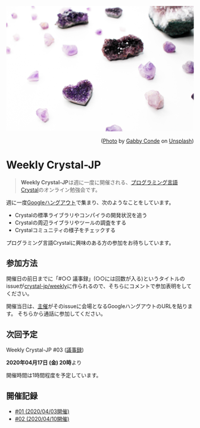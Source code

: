 ![](_images/crystal.jpg)

<p style="text-align: right">
  (<a href="https://unsplash.com/photos/2k1mKSA23l4">Photo</a> by <a href="https://unsplash.com/@samuraig">Gabby Conde</a> on <a href="https://unsplash.com/">Unsplash</a>)
</p>

# Weekly Crystal-JP

> **Weekly Crystal-JP**は週に一度に開催される、[プログラミング言語Crystal](https://crystal-lang.org/)のオンライン勉強会です。

週に一度[Googleハングアウト](https://hangouts.google.com/)で集まり、次のようなことをしています。

  - Crystalの標準ライブラリやコンパイラの開発状況を追う
  - Crystalの周辺ライブラリやツールの調査をする
  - Crystalコミュニティの様子をチェックする

プログラミング言語Crystalに興味のある方の参加をお待ちしています。

## 参加方法

開催日の前日までに「#○○ 議事録」(○○には回数が入る)というタイトルのissueが[crystal-jp/weekly](https://github.com/crystal-jp/weekly/issues)に作られるので、そちらにコメントで参加表明をしてください。

開催当日は、[主催][@MakeNowJust]がそのissueに会場となるGoogleハングアウトのURLを貼ります。
そちらから通話に参加してください。

[@MakeNowJust]: https://github.com/MakeNowJust

## 次回予定

Weekly Crystal-JP #03 ([議事録](https://github.com/crystal-jp/weekly/issues/2))

**2020年04月17日 (金) 20時**より

開催時間は1時間程度を予定しています。

## 開催記録

- [#01 (2020/04/03開催)](./minutes/2020-04-03.md)
- [#02 (2020/04/10開催)](./minutes/2020-04-10.md)